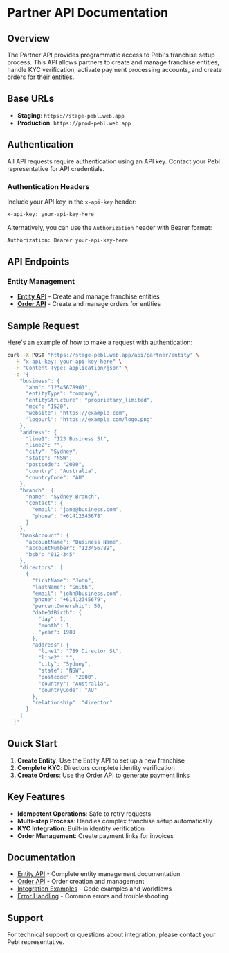 # Partner API Documentation

## Overview

The Partner API provides programmatic access to Pebl's franchise setup process. This API allows partners to create and manage franchise entities, handle KYC verification, activate payment processing accounts, and create orders for their entities.

## Base URLs

- **Staging**: `https://stage-pebl.web.app`
- **Production**: `https://prod-pebl.web.app`

## Authentication

All API requests require authentication using an API key. Contact your Pebl representative for API credentials.

### Authentication Headers

Include your API key in the `x-api-key` header:

```bash
x-api-key: your-api-key-here
```

Alternatively, you can use the `Authorization` header with Bearer format:

```bash
Authorization: Bearer your-api-key-here
```

## API Endpoints

### Entity Management
- **[Entity API](./entity-api.md)** - Create and manage franchise entities
- **[Order API](./order-api.md)** - Create and manage orders for entities

## Sample Request

Here's an example of how to make a request with authentication:

```bash
curl -X POST "https://stage-pebl.web.app/api/partner/entity" \
  -H "x-api-key: your-api-key-here" \
  -H "Content-Type: application/json" \
  -d '{
    "business": {
      "abn": "12345678901",
      "entityType": "company",
      "entityStructure": "proprietary_limited",
      "mcc": "1520",
      "website": "https://example.com",
      "logoUrl": "https://example.com/logo.png"
    },
    "address": {
      "line1": "123 Business St",
      "line2": "",
      "city": "Sydney",
      "state": "NSW",
      "postcode": "2000",
      "country": "Australia",
      "countryCode": "AU"
    },
    "branch": {
      "name": "Sydney Branch",
      "contact": {
        "email": "jane@business.com",
        "phone": "+61412345678"
      }
    },
    "bankAccount": {
      "accountName": "Business Name",
      "accountNumber": "123456789",
      "bsb": "012-345"
    },
    "directors": [
      {
        "firstName": "John",
        "lastName": "Smith",
        "email": "john@business.com",
        "phone": "+61412345679",
        "percentOwnership": 50,
        "dateOfBirth": {
          "day": 1,
          "month": 1,
          "year": 1980
        },
        "address": {
          "line1": "789 Director St",
          "line2": "",
          "city": "Sydney",
          "state": "NSW",
          "postcode": "2000",
          "country": "Australia",
          "countryCode": "AU"
        },
        "relationship": "director"
      }
    ]
  }'
```

## Quick Start

1. **Create Entity**: Use the Entity API to set up a new franchise
2. **Complete KYC**: Directors complete identity verification
3. **Create Orders**: Use the Order API to generate payment links

## Key Features

- **Idempotent Operations**: Safe to retry requests
- **Multi-step Process**: Handles complex franchise setup automatically
- **KYC Integration**: Built-in identity verification
- **Order Management**: Create payment links for invoices

## Documentation

- [Entity API](./entity-api.md) - Complete entity management documentation
- [Order API](./order-api.md) - Order creation and management
- [Integration Examples](./integration-examples.md) - Code examples and workflows
- [Error Handling](./error-handling.md) - Common errors and troubleshooting

## Support

For technical support or questions about integration, please contact your Pebl representative.
